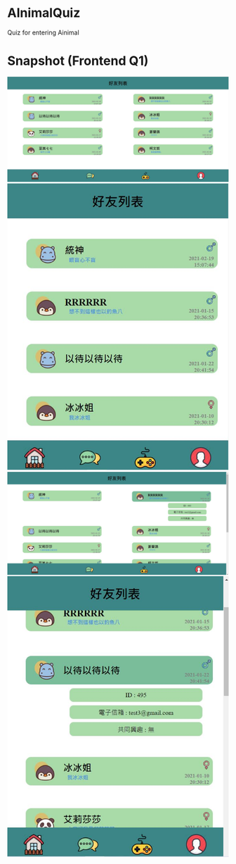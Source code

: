 # AInimalQuiz
Quiz for entering Ainimal 

# Snapshot (Frontend Q1)
![](/Quiz1_front/Image/photo1.jpg)
![](/Quiz1_front/Image/photo2.jpg)
![](/Quiz1_front/Image/photo3.jpg)
![](/Quiz1_front/Image/photo4.jpg)
